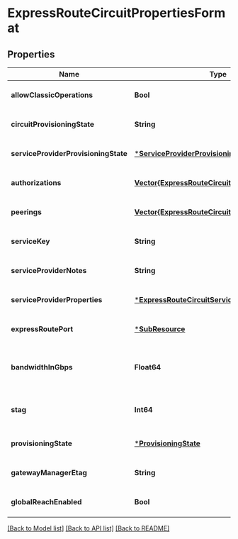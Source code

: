 # ExpressRouteCircuitPropertiesFormat


## Properties
Name | Type | Description | Notes
------------ | ------------- | ------------- | -------------
**allowClassicOperations** | **Bool** | Allow classic operations. | [optional] [default to nothing]
**circuitProvisioningState** | **String** | The CircuitProvisioningState state of the resource. | [optional] [default to nothing]
**serviceProviderProvisioningState** | [***ServiceProviderProvisioningState**](ServiceProviderProvisioningState.md) |  | [optional] [default to nothing]
**authorizations** | [**Vector{ExpressRouteCircuitAuthorization}**](ExpressRouteCircuitAuthorization.md) | The list of authorizations. | [optional] [default to nothing]
**peerings** | [**Vector{ExpressRouteCircuitPeering}**](ExpressRouteCircuitPeering.md) | The list of peerings. | [optional] [default to nothing]
**serviceKey** | **String** | The ServiceKey. | [optional] [default to nothing]
**serviceProviderNotes** | **String** | The ServiceProviderNotes. | [optional] [default to nothing]
**serviceProviderProperties** | [***ExpressRouteCircuitServiceProviderProperties**](ExpressRouteCircuitServiceProviderProperties.md) |  | [optional] [default to nothing]
**expressRoutePort** | [***SubResource**](SubResource.md) |  | [optional] [default to nothing]
**bandwidthInGbps** | **Float64** | The bandwidth of the circuit when the circuit is provisioned on an ExpressRoutePort resource. | [optional] [default to nothing]
**stag** | **Int64** | The identifier of the circuit traffic. Outer tag for QinQ encapsulation. | [optional] [readonly] [default to nothing]
**provisioningState** | [***ProvisioningState**](ProvisioningState.md) |  | [optional] [default to nothing]
**gatewayManagerEtag** | **String** | The GatewayManager Etag. | [optional] [default to nothing]
**globalReachEnabled** | **Bool** | Flag denoting global reach status. | [optional] [default to nothing]


[[Back to Model list]](../README.md#models) [[Back to API list]](../README.md#api-endpoints) [[Back to README]](../README.md)


